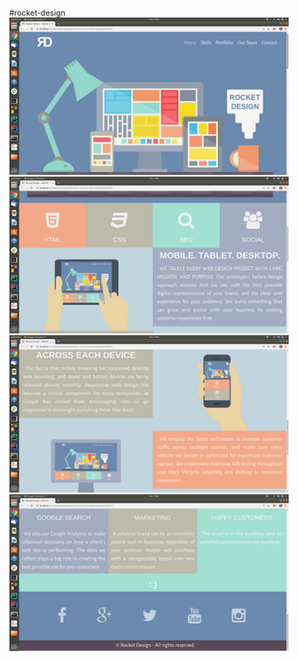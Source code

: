 #rocket-design
![screenshot](Screenshots/ss1.png)
![screenshot](Screenshots/ss2.png)
![screenshot](Screenshots/ss3.png)
![screenshot](Screenshots/ss4.png)